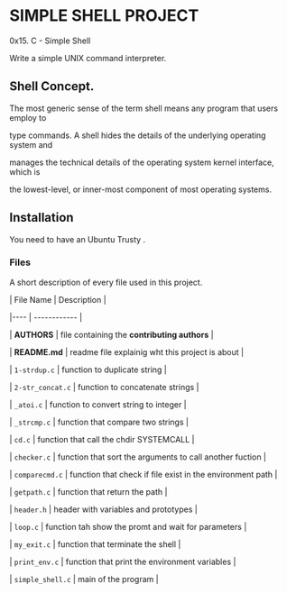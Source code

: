 # SIMPLE SHELL PROJECT

0x15. C - Simple Shell

Write a simple UNIX command interpreter.



## Shell Concept.

The most generic sense of the term shell means any program that users employ to

type commands. A shell hides the details of the underlying operating system and

manages the technical details of the operating system kernel interface, which is

the lowest-level, or inner-most component of most operating systems.


## Installation

You need to have an Ubuntu Trusty .


### Files

A short description of every file used in this project.

| File Name | Description   |

|---- | ------------ |

| **AUTHORS**  | file containing the **contributing authors**    |

| **README.md**  | readme file explainig wht this project is about  |

| `1-strdup.c`  | function to duplicate string |

| `2-str_concat.c`  | function to concatenate strings |

| `_atoi.c` | function to convert string to integer |

| `_strcmp.c` | function that compare two strings |

| `cd.c` | function that call the chdir SYSTEMCALL |

| `checker.c` | function that sort the arguments to call another fuction |

| `comparecmd.c` | function that check if file exist in the environment path |

| `getpath.c` | function that return the path |

| `header.h` | header with variables and prototypes |

| `loop.c` | function tah show the promt and wait for parameters |

| `my_exit.c` | function that terminate the shell |

| `print_env.c` | function that print the environment variables |

| `simple_shell.c` | main of the program |
